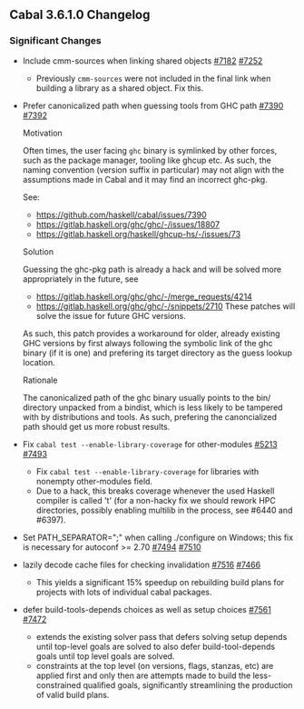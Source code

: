 Cabal 3.6.1.0 Changelog
---

### Significant Changes

- Include cmm-sources when linking shared objects [#7182](https://github.com/haskell/cabal/issues/7182) [#7252](https://github.com/haskell/cabal/pull/7252)

  - Previously `cmm-sources` were not included in the final link when building a library as a shared object. Fix this.

- Prefer canonicalized path when guessing tools from GHC path [#7390](https://github.com/haskell/cabal/issues/7390) [#7392](https://github.com/haskell/cabal/pull/7392)

  Motivation

  Often times, the user facing `ghc` binary is
  symlinked by other forces, such as the package manager,
  tooling like ghcup etc. As such, the naming convention
  (version suffix in particular) may not align with the
  assumptions made in Cabal and it may find an incorrect ghc-pkg.

  See:
    - https://github.com/haskell/cabal/issues/7390
    - https://gitlab.haskell.org/ghc/ghc/-/issues/18807
    - https://gitlab.haskell.org/haskell/ghcup-hs/-/issues/73

  Solution

  Guessing the ghc-pkg path is already a hack and will be solved
  more appropriately in the future, see
    - https://gitlab.haskell.org/ghc/ghc/-/merge_requests/4214
    - https://gitlab.haskell.org/ghc/ghc/-/snippets/2710
  These patches will solve the issue for future GHC versions.

  As such, this patch provides a workaround for
  older, already existing GHC versions by first always
  following the symbolic link of the ghc binary (if it is one)
  and prefering its target directory as the guess lookup
  location.

  Rationale

  The canonicalized path of the ghc binary usually points to the
  bin/ directory unpacked from a bindist, which is less likely to be
  tampered with by distributions and tools. As such, prefering the
  canoncialized path should get us more robust results.

- Fix `cabal test --enable-library-coverage` for other-modules [#5213](https://github.com/haskell/cabal/issues/5213) [#7493](https://github.com/haskell/cabal/pull/7493)

  - Fix `cabal test --enable-library-coverage` for libraries with nonempty other-modules field.
  - Due to a hack, this breaks coverage whenever the used Haskell compiler is called 't' (for a non-hacky fix we should rework HPC directories, possibly enabling multilib in the process, see #6440 and #6397).

- Set PATH_SEPARATOR=";" when calling ./configure on Windows; this fix is necessary for autoconf >= 2.70 [#7494](https://github.com/haskell/cabal/issues/7494) [#7510](https://github.com/haskell/cabal/pull/7510)

- lazily decode cache files for checking invalidation [#7516](https://github.com/haskell/cabal/pull/7516) [#7466](https://github.com/haskell/cabal/issues/7466)
  - This yields a significant 15% speedup on rebuilding build plans for projects with lots of individual cabal packages.

- defer build-tools-depends choices as well as setup choices [#7561](https://github.com/haskell/cabal/pull/7561) [#7472](https://github.com/haskell/cabal/issues/7472)
  - extends the existing solver pass that defers solving setup depends until top-level goals are solved to also defer build-tool-depends goals until top level goals are solved.
  - constraints at the top level (on versions, flags, stanzas, etc) are applied first and only then are attempts made to build the less-constrained qualified goals, significantly streamlining the production of valid build plans.
